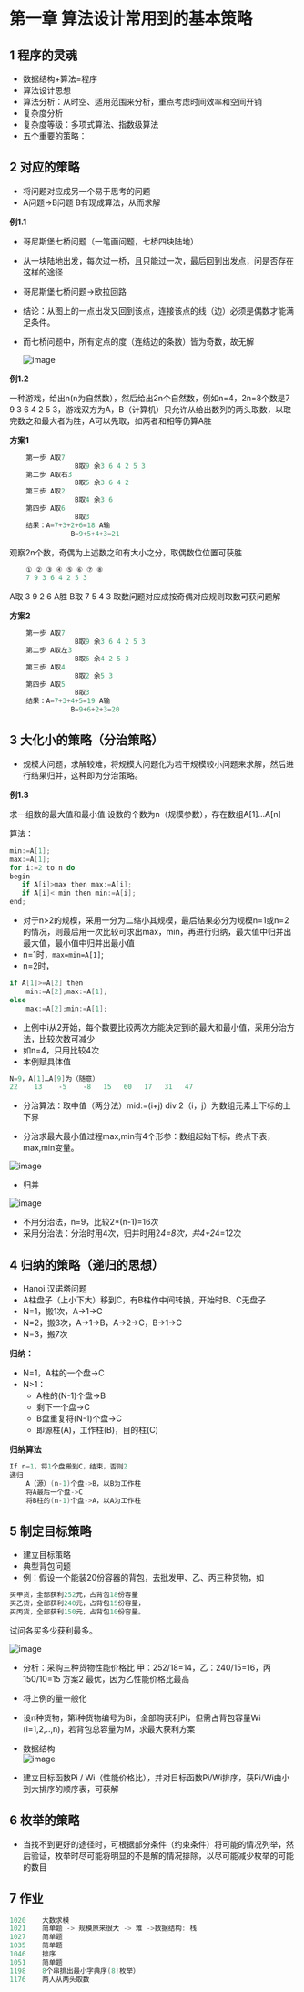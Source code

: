 # 第一章 算法设计常用到的基本策略

## 1 程序的灵魂

* 数据结构+算法=程序
* 算法设计思想
* 算法分析：从时空、适用范围来分析，重点考虑时间效率和空间开销
* 复杂度分析
* 复杂度等级：多项式算法、指数级算法
* 五个重要的策略：

## 2 对应的策略

* 将问题对应成另一个易于思考的问题
* A问题->B问题  B有现成算法，从而求解

**例1.1**

* 哥尼斯堡七桥问题（一笔画问题，七桥四块陆地）
* 从一块陆地出发，每次过一桥，且只能过一次，最后回到出发点，问是否存在这样的途径
* 哥尼斯堡七桥问题->欧拉回路
* 结论：从图上的一点出发又回到该点，连接该点的线（边）必须是偶数才能满足条件。
* 而七桥问题中，所有定点的度（连结边的条数）皆为奇数，故无解

    ![image](https://cloud.githubusercontent.com/assets/7693440/11355182/0182fe34-928e-11e5-8281-23681d8c7ff4.png)

**例1.2**

一种游戏，给出n(n为自然数），然后给出2n个自然数，例如n=4，2n=8个数是7 9 3 6 4 2 5 3，游戏双方为A，B（计算机）只允许从给出数列的两头取数，以取完数之和最大者为胜，A可以先取，如两者和相等仍算A胜

**方案1**
```cpp
	第一步 A取7
	            B取9 余3 6 4 2 5 3
	第二步 A取右3
	            B取5 余3 6 4 2 
	第三步 A取2
	            B取4 余3 6
	第四步 A取6
	            B取3
    结果：A=7+3+2+6=18 A输
               B=9+5+4+3=21
```

观察2n个数，奇偶为上述数之和有大小之分，取偶数位位置可获胜 
```cpp
    ① ② ③ ④ ⑤ ⑥ ⑦ ⑧
    7 9 3 6 4 2 5 3
```
A取 3 9 2 6 A胜
B取 7 5 4 3
取数问题对应成按奇偶对应规则取数可获问题解

**方案2**
```cpp
	第一步 A取7
	            B取9 余3 6 4 2 5 3
	第二步 A取左3
	            B取6 余4 2 5 3
	第三步 A取4
	            B取2 余5 3
	第四步 A取5
	            B取3
    结果：A=7+3+4+5=19 A输
               B=9+6+2+3=20
```

## 3 大化小的策略（分治策略）

* 规模大问题，求解较难，将规模大问题化为若干规模较小问题来求解，然后进行结果归并，这种即为分治策略。

**例1.3**

求一组数的最大值和最小值
设数的个数为n（规模参数），存在数组A[1]…A[n]

算法：
```cpp
min:=A[1];
max:=A[1];
for i:=2 to n do
begin
   if A[i]>max then max:=A[i];
   if A[i]< min then min:=A[i];
end;
```

* 对于n>2的规模，采用一分为二缩小其规模，最后结果必分为规模n=1或n=2的情况，则最后用一次比较可求出max，min，再进行归纳，最大值中归并出最大值，最小值中归并出最小值
* n=1时，`max=min=A[1]`;
* n=2时，
```cpp
if A[1]>=A[2] then
	min:=A[2];max:=A[1];
else
	max:=A[2];min:=A[1];
```
* 上例中i从2开始，每个数要比较两次方能决定到i的最大和最小值，采用分治方法，比较次数可减少
* 如n=4，只用比较4次
* 本例赋具体值
```cpp
N=9，A[1]…A[9]为（随意）
22    13    -5    -8   15   60   17   31   47
```

* 分治算法：取中值（两分法）mid:=(i+j) div 2（i，j）为数组元素上下标的上下界

* 分治求最大最小值过程max,min有4个形参：数组起始下标，终点下表，max,min变量。

![image](https://cloud.githubusercontent.com/assets/7693440/11358355/d42e2f4e-92ab-11e5-9222-4c837c17dae0.png)

* 归并

![image](https://cloud.githubusercontent.com/assets/7693440/11358366/f09711fa-92ab-11e5-9370-ad0d58a56bfb.png)

* 不用分治法，n=9，比较2*(n-1)=16次
* 采用分治法：分治时用4次，归并时用2*4=8次，共4+2*4=12次

## 4 归纳的策略（递归的思想）

* Hanoi 汉诺塔问题
* A柱盘子（上小下大）移到C，有B柱作中间转换，开始时B、C无盘子
* N=1，搬1次，A->1->C
* N=2，搬3次，A->1->B，A->2->C，B->1->C
* N=3，搬7次

**归纳：**
* N=1，A柱的一个盘->C
* N>1：
	* A柱的(N-1)个盘->B
	* 剩下一个盘->C
	* B盘重复将(N-1)个盘->C
	* 即源柱(A)，工作柱(B)，目的柱(C)

**归纳算法**

```cpp
If n=1，将1个盘搬到C，结束，否则2
递归
	A（源）(n-1)个盘->B，以B为工作柱
	将A最后一个盘->C
	将B柱的(n-1)个盘->A，以A为工作柱
```
## 5 制定目标策略

* 建立目标策略
* 典型背包问题
* 例：假设一个能装20份容器的背包，去批发甲、乙、丙三种货物，如
```CPP
买甲货，全部获利252元，占背包18份容量
买乙货，全部获利240元，占背包15份容量，
买丙货，全部获利150元，占背包10份容量。
```
试问各买多少获利最多。

![image](https://cloud.githubusercontent.com/assets/7693440/11358426/ade7aa44-92ac-11e5-8e11-89469764c947.png)

* 分析：采购三种货物性能价格比
甲：252/18=14，乙：240/15=16，丙150/10=15
方案2 最优，因为乙性能价格比最高  

* 将上例的量一般化
* 设n种货物，第i种货物编号为Bi，全部购获利Pi，但需占背包容量Wi (i=1,2,..,n)，若背包总容量为M，求最大获利方案
* 数据结构   
![image](https://cloud.githubusercontent.com/assets/7693440/11358436/d2f26f7c-92ac-11e5-816b-9a6b904d57b1.png)

* 建立目标函数Pi / Wi（性能价格比），并对目标函数Pi/Wi排序，获Pi/Wi由小到大排序的顺序表，可获解

## 6 枚举的策略

* 当找不到更好的途径时，可根据部分条件（约束条件）将可能的情况列举，然后验证，枚举时尽可能将明显的不是解的情况排除，以尽可能减少枚举的可能的数目

## 7 作业
```cpp
1020	大数求模
1021	简单题 -> 规模原来很大 -> 难 ->数据结构: 栈
1027	简单题
1035	简单题
1046	排序
1051	简单题
1198	8个串排出最小字典序(8!枚举）
1176	两人从两头取数
```
